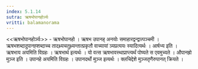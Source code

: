 ```yaml
---
index: 5.1.14
sutra: ऋषभोपानहोर्ञ्यः
vritti: balamanorama
---
```


<<ऋषभोपानहोर्ञ्यः>> - ऋषभोपानहो । ऋषभ उपानह् अनयोः समाहारद्वन्द्वात्पञ्चमी । ऋषभशब्दादुपानह्शब्दाच्च तादथ्र्यचतुथ्र्यन्तात्प्रकृतौ वाच्यायां ञ्यप्रत्ययः स्यादित्यर्थः । आर्षभ्य इति । ऋषभाय अयमिति विग्रहः । ऋषभार्थ इत्यर्थः । यो वत्स ऋषभावस्थाप्राप्त्यर्थं पोष्यते स एवमुच्यते । औपानह्रो मुञ्ज इति । उपानहे अयमिति विग्रहः । उपानदर्थो मुञ्ज इत्यर्थः । क्लचिद्देशे मुञ्जतृणैरुपानत् क्रियते ।